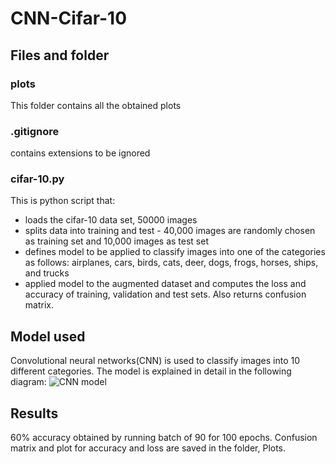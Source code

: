 # CNN-Cifar-10

## Files and folder

### plots
This folder contains all the obtained plots

### .gitignore
contains extensions to be ignored
   
### cifar-10.py
This is python script that:
* loads the cifar-10 data set, 50000 images
* splits data into training and test - 40,000 images are randomly chosen as training set and 10,000 images as
   test set
* defines model to be applied to classify images into one of the categories as follows: airplanes, cars, birds, 
   cats, deer, dogs, frogs, horses, ships, and trucks
* applied model to the augmented dataset and computes the loss and accuracy of training, validation and test sets. Also 
   returns confusion matrix. 
   
## Model used
Convolutional neural networks(CNN) is used to classify images into 10 different categories. 
The model is explained in detail in the following diagram:
![CNN model](https://user-images.githubusercontent.com/55786474/99361220-dca8db00-28d9-11eb-94ae-813e13e344e9.png)

## Results
60% accuracy obtained by running batch of 90 for 100 epochs. Confusion matrix and plot for accuracy and loss are saved in the folder, Plots. 

